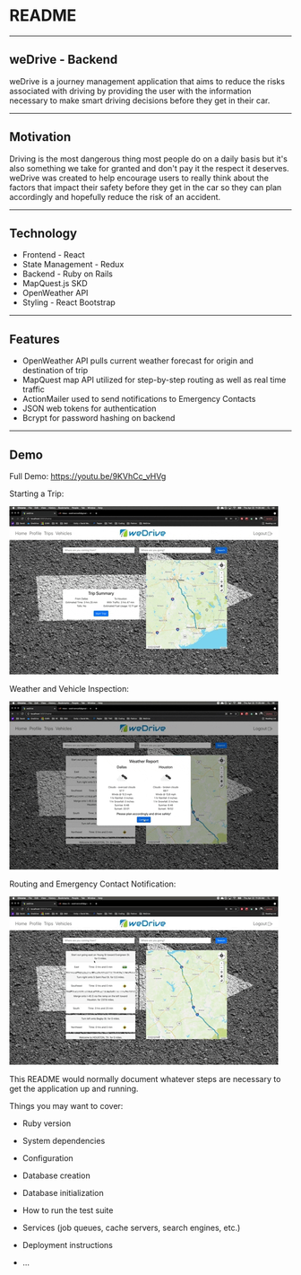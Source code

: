 # README

---
## weDrive - Backend

weDrive is a journey management application that aims to reduce the risks associated with driving by providing the user with the information necessary to make smart driving decisions before they get in their car.

---
## Motivation

Driving is the most dangerous thing most people do on a daily basis but it's also something we take for granted and don't pay it the respect it deserves. weDrive was created to help encourage users to really think about the factors that impact their safety before they get in the car so they can plan accordingly and hopefully reduce the risk of an accident.

--- 
## Technology

* Frontend - React
* State Management - Redux
* Backend - Ruby on Rails
* MapQuest.js SKD
* OpenWeather API
* Styling - React Bootstrap

---
## Features

* OpenWeather API pulls current weather forecast for origin and destination of trip
* MapQuest map API utilized for step-by-step routing as well as real time traffic
* ActionMailer used to send notifications to Emergency Contacts
* JSON web tokens for authentication
* Bcrypt for password hashing on backend

---
## Demo

Full Demo: https://youtu.be/9KVhCc_vHVg

Starting a Trip:

![Starting a trip](app/gifs/start-trip.gif)

Weather and Vehicle Inspection:

![Weather and inspection](app/gifs/weather-inspection.gif)

Routing and Emergency Contact Notification: 

![Routing and Emergency Contact Notification](app/gifs/routing-notification.gif)

This README would normally document whatever steps are necessary to get the
application up and running.

Things you may want to cover:

* Ruby version

* System dependencies

* Configuration

* Database creation

* Database initialization   

* How to run the test suite

* Services (job queues, cache servers, search engines, etc.)

* Deployment instructions

* ...
